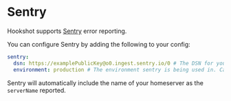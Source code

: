 Sentry
======

Hookshot supports [Sentry](https://sentry.io/welcome/) error reporting.

You can configure Sentry by adding the following to your config:

```yaml
sentry:
  dsn: https://examplePublicKey@o0.ingest.sentry.io/0 # The DSN for your Sentry project.
  environment: production # The environment sentry is being used in. Can be omitted.
```

Sentry will automatically include the name of your homeserver as the `serverName` reported.
